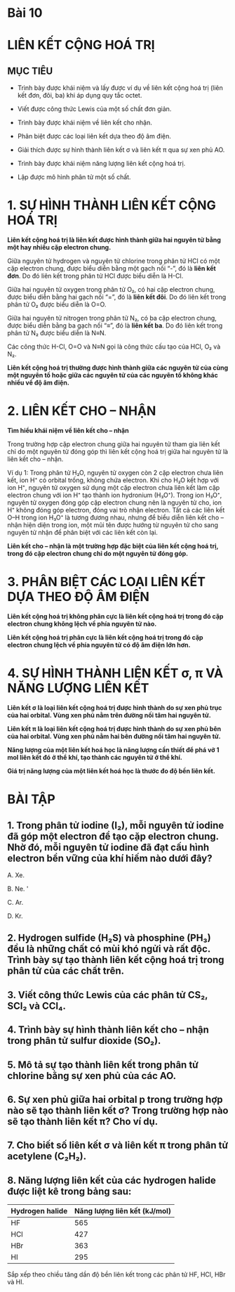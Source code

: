 # Bài 10
# LIÊN KẾT CỘNG HOÁ TRỊ

## MỤC TIÊU

- Trình bày được khái niệm và lấy được ví dụ về liên kết cộng hoá trị (liên kết đơn, đôi, ba) khi áp dụng quy tắc octet.

- Viết được công thức Lewis của một số chất đơn giản.

- Trình bày được khái niệm về liên kết cho nhận.

- Phân biệt được các loại liên kết dựa theo độ âm điện.

- Giải thích được sự hình thành liên kết σ và liên kết π qua sự xen phủ AO.

- Trình bày được khái niệm năng lượng liên kết cộng hoá trị.

- Lập được mô hình phân tử một số chất.

# 1. SỰ HÌNH THÀNH LIÊN KẾT CỘNG HOÁ TRỊ

**Liên kết cộng hoá trị là liên kết được hình thành giữa hai nguyên tử bằng một hay nhiều cặp electron chung.**

Giữa nguyên tử hydrogen và nguyên tử chlorine trong phân tử HCl có một cặp electron chung, được biểu diễn bằng một gạch nối “-”, đó là **liên kết đơn**. Do đó liên kết trong phân tử HCl được biểu diễn là H-Cl.

Giữa hai nguyên tử oxygen trong phân tử O₂, có hai cặp electron chung, được biểu diễn bằng hai gạch nối “=”, đó là **liên kết đôi**. Do đó liên kết trong phân tử O₂ được biểu diễn là O=O.

Giữa hai nguyên tử nitrogen trong phân tử N₂, có ba cặp electron chung, được biểu diễn bằng ba gạch nối “≡”, đó là **liên kết ba**. Do đó liên kết trong phân tử N₂ được biểu diễn là N≡N.

Các công thức H-Cl, O=O và N≡N gọi là công thức cấu tạo của HCl, O₂ và N₂.

**Liên kết cộng hoá trị thường được hình thành giữa các nguyên tử của cùng một nguyên tố hoặc giữa các nguyên tử của các nguyên tố không khác nhiều về độ âm điện.**

# 2. LIÊN KẾT CHO – NHẬN

**Tìm hiểu khái niệm về liên kết cho – nhận**

Trong trường hợp cặp electron chung giữa hai nguyên tử tham gia liên kết chỉ do một nguyên tử đóng góp thì liên kết cộng hoá trị giữa hai nguyên tử là liên kết cho – nhận.

Ví dụ 1: Trong phân tử H₂O, nguyên tử oxygen còn 2 cặp electron chưa liên kết, ion H⁺ có orbital trống, không chứa electron. Khi cho H₂O kết hợp với ion H⁺, nguyên tử oxygen sử dụng một cặp electron chưa liên kết làm cặp electron chung với ion H⁺ tạo thành ion hydronium (H₃O⁺). Trong ion H₃O⁺, nguyên tử oxygen đóng góp cặp electron chung nên là nguyên tử cho, ion H⁺ không đóng góp electron, đóng vai trò nhận electron. Tất cả các liên kết O–H trong ion H₃O⁺ là tương đương nhau, nhưng để biểu diễn liên kết cho – nhận hiện diện trong ion, một mũi tên được hướng từ nguyên tử cho sang nguyên tử nhận để phân biệt với các liên kết còn lại.

**Liên kết cho – nhận là một trường hợp đặc biệt của liên kết cộng hoá trị, trong đó cặp electron chung chỉ do một nguyên tử đóng góp.**

# 3. PHÂN BIỆT CÁC LOẠI LIÊN KẾT DỰA THEO ĐỘ ÂM ĐIỆN

**Liên kết cộng hoá trị không phân cực là liên kết cộng hoá trị trong đó cặp electron chung không lệch về phía nguyên tử nào.**

**Liên kết cộng hoá trị phân cực là liên kết cộng hoá trị trong đó cặp electron chung lệch về phía nguyên tử có độ âm điện lớn hơn.**

# 4. SỰ HÌNH THÀNH LIÊN KẾT σ, π VÀ NĂNG LƯỢNG LIÊN KẾT

**Liên kết σ là loại liên kết cộng hoá trị được hình thành do sự xen phủ trục của hai orbital. Vùng xen phủ nằm trên đường nối tâm hai nguyên tử.**

**Liên kết π là loại liên kết cộng hoá trị được hình thành do sự xen phủ bên của hai orbital. Vùng xen phủ nằm hai bên đường nối tâm hai nguyên tử.**

**Năng lượng của một liên kết hoá học là năng lượng cần thiết để phá vỡ 1 mol liên kết đó ở thể khí, tạo thành các nguyên tử ở thể khí.**

**Giá trị năng lượng của một liên kết hoá học là thước đo độ bền liên kết.**

# BÀI TẬP

## 1. Trong phân tử iodine (I₂), mỗi nguyên tử iodine đã góp một electron để tạo cặp electron chung. Nhờ đó, mỗi nguyên tử iodine đã đạt cấu hình electron bền vững của khí hiếm nào dưới đây?
A. Xe. 

B. Ne. '

C. Ar. 

D. Kr.

## 2. Hydrogen sulfide (H₂S) và phosphine (PH₃) đều là những chất có mùi khó ngửi và rất độc. Trình bày sự tạo thành liên kết cộng hoá trị trong phân tử của các chất trên.

## 3. Viết công thức Lewis của các phân tử CS₂, SCl₂ và CCl₄.

## 4. Trình bày sự hình thành liên kết cho – nhận trong phân tử sulfur dioxide (SO₂).

## 5. Mô tả sự tạo thành liên kết trong phân tử chlorine bằng sự xen phủ của các AO.

## 6. Sự xen phủ giữa hai orbital p trong trường hợp nào sẽ tạo thành liên kết σ? Trong trường hợp nào sẽ tạo thành liên kết π? Cho ví dụ.

## 7. Cho biết số liên kết σ và liên kết π trong phân tử acetylene (C₂H₂).

## 8. Năng lượng liên kết của các hydrogen halide được liệt kê trong bảng sau:

| Hydrogen halide | Năng lượng liên kết (kJ/mol) |
|-----------------|-----------------------------|
| HF              | 565                         |
| HCl             | 427                         |
| HBr             | 363                         |
| HI              | 295                         |

Sắp xếp theo chiều tăng dần độ bền liên kết trong các phân tử HF, HCl, HBr và HI.
